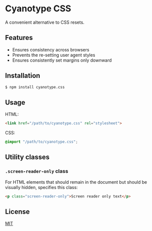 # Cyanotype CSS

A convenient alternative to CSS resets.

## Features

* Ensures consistency across browsers
* Prevents the re-setting user agent styles
* Ensures consistently set margins only downward

## Installation

```bash
$ npm install cyanotype.css
```

## Usage

HTML:

```html
<link href="/path/to/cyanotype.css" rel="stylesheet">
```

CSS:

```css
@import "/path/to/cyanotype.css";
```

## Utility classes

### `.screen-reader-only` class

For HTML elements that should remain in the document but should be visually hidden, specifies this class:

```html
<p class="screen-reader-only">Screen reader only text</p>
```

## License

[MIT](LICENSE)
